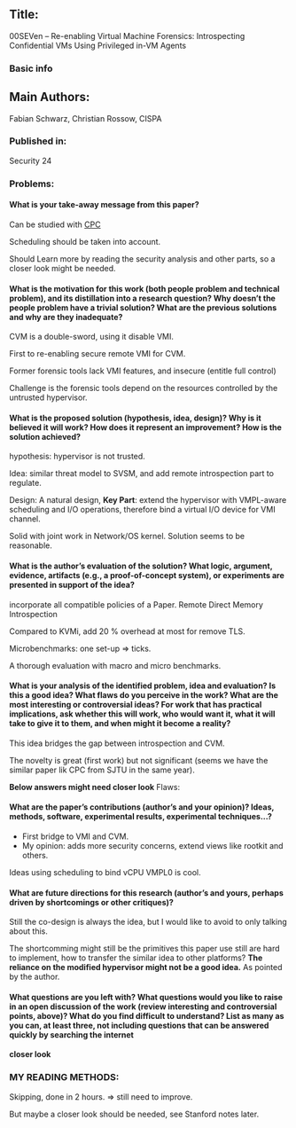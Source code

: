 ## Title: 
00SEVen – Re-enabling Virtual Machine Forensics: Introspecting Confidential VMs Using Privileged in-VM Agents
### Basic info
## Main Authors:
Fabian Schwarz, Christian Rossow, CISPA
### Published in: 
Security 24
### Problems:
#### What is your take-away message from this paper?
Can be studied with [CPC](https://www.usenix.org/conference/atc24/presentation/chen-jiahao)

Scheduling should be taken into account.

Should Learn more by reading the security analysis and other parts, so a closer look might be needed.
#### What is the motivation for this work (both people problem and technical problem), and its distillation into a research question? Why doesn’t the people problem have a trivial solution? What are the previous solutions and why are they inadequate?
CVM is a double-sword, using it disable VMI.

First to re-enabling secure remote VMI for CVM.

Former forensic tools lack VMI features, and insecure (entitle full control)

Challenge is the forensic tools depend on the resources controlled by the untrusted hypervisor.
#### What is the proposed solution (hypothesis, idea, design)? Why is it believed it will work? How does it represent an improvement? How is the solution achieved?
hypothesis: hypervisor is not trusted. 

Idea: similar threat model to SVSM, and add remote introspection part to regulate.

Design: A natural design, **Key Part**: extend the hypervisor with VMPL-aware scheduling and I/O operations, therefore bind a virtual I/O device for VMI channel.

Solid with joint work in Network/OS kernel. Solution seems to be reasonable.
#### What is the author’s evaluation of the solution? What logic, argument, evidence, artifacts (e.g., a proof-of-concept system), or experiments are presented in support of the idea?
incorporate all compatible policies of a Paper. Remote Direct Memory Introspection

Compared to KVMi, add 20 % overhead at most for remove TLS.

Microbenchmarks: one set-up => ticks.

A thorough evaluation with macro and micro benchmarks.
#### What is your analysis of the identified problem, idea and evaluation? Is this a good idea? What flaws do you perceive in the work? What are the most interesting or controversial ideas? For work that has practical implications, ask whether this will work, who would want it, what it will take to give it to them, and when might it become a reality?
This idea bridges the gap between introspection and CVM.

The novelty is great (first work) but not significant (seems we have the similar paper lik CPC from SJTU in the same year).

**Below answers might need closer look**
Flaws: 

#### What are the paper’s contributions (author’s and your opinion)? Ideas, methods, software, experimental results, experimental techniques...?
- First bridge to VMI and CVM.
- My opinion: adds more security concerns, extend views like rootkit and others.

Ideas using scheduling to bind vCPU VMPL0 is cool.

#### What are future directions for this research (author’s and yours, perhaps driven by shortcomings or other critiques)?
Still the co-design is always the idea, but I would like to avoid to only talking about this.

The shortcomming might still be the primitives this paper use still are hard to implement, how to transfer the similar idea to other platforms? **The reliance on the modified hypervisor might not be a good idea.** As pointed by the author.

#### What questions are you left with? What questions would you like to raise in an open discussion of the work (review interesting and controversial points, above)? What do you find difficult to understand? List as many as you can, at least three, not including questions that can be answered quickly by searching the internet
**closer look**

### MY READING METHODS:
Skipping, done in 2 hours. => still need to improve.

But maybe a closer look should be needed, see Stanford notes later.